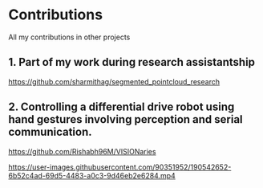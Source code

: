 # Contributions
All my contributions in other projects

## 1. Part of my work during research assistantship

https://github.com/sharmithag/segmented_pointcloud_research


## 2. Controlling a differential drive robot using hand gestures involving perception and serial communication.

https://github.com/Rishabh96M/VISIONaries

https://user-images.githubusercontent.com/90351952/190542652-6b52c4ad-69d5-4483-a0c3-9d46eb2e6284.mp4

